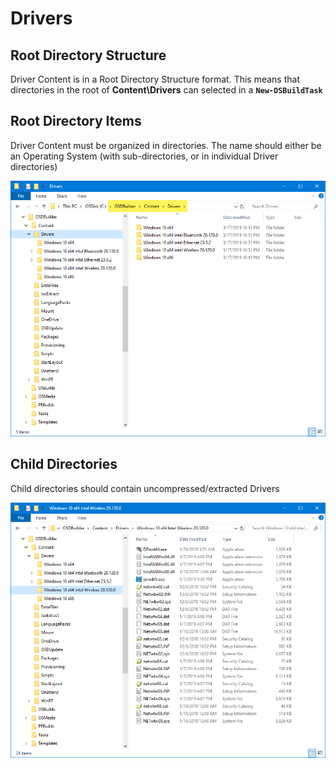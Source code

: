 # Drivers

## Root Directory Structure

Driver Content is in a Root Directory Structure format.  This means that directories in the root of **Content\Drivers** can selected in a **`New-OSBuildTask`**

## Root Directory Items

Driver Content must be organized in directories.  The name should either be an Operating System \(with sub-directories, or in individual Driver directories\)

![](../../../../../.gitbook/assets/image%20%28253%29.png)

## Child Directories

Child directories should contain uncompressed/extracted Drivers

![](../../../../../.gitbook/assets/image%20%2844%29.png)

